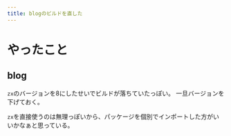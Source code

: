 ```yaml
---
title: blogのビルドを直した
---
```


# やったこと

## blog

`zx`のバージョンを8にしたせいでビルドが落ちていたっぽい。
一旦バージョンを下げておく。

`zx`を直接使うのは無理っぽいから、パッケージを個別でインポートした方がいいかなぁと思っている。
